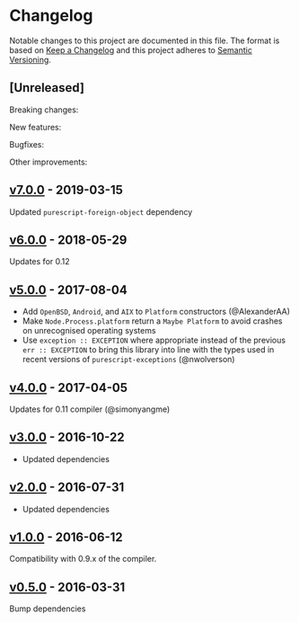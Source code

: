 # Changelog

Notable changes to this project are documented in this file. The format is based on [Keep a Changelog](https://keepachangelog.com/en/1.0.0/) and this project adheres to [Semantic Versioning](https://semver.org/spec/v2.0.0.html).

## [Unreleased]

Breaking changes:

New features:

Bugfixes:

Other improvements:

## [v7.0.0](https://github.com/purescript-node/purescript-node-process/releases/tag/v7.0.0) - 2019-03-15

Updated `purescript-foreign-object` dependency

## [v6.0.0](https://github.com/purescript-node/purescript-node-process/releases/tag/v6.0.0) - 2018-05-29

Updates for 0.12

## [v5.0.0](https://github.com/purescript-node/purescript-node-process/releases/tag/v5.0.0) - 2017-08-04

* Add `OpenBSD`, `Android`, and `AIX` to `Platform` constructors (@AlexanderAA)
* Make `Node.Process.platform` return a `Maybe Platform` to avoid crashes on unrecognised operating systems
* Use `exception :: EXCEPTION` where appropriate instead of the previous `err :: EXCEPTION` to bring this library into line with the types used in recent versions of `purescript-exceptions` (@nwolverson)

## [v4.0.0](https://github.com/purescript-node/purescript-node-process/releases/tag/v4.0.0) - 2017-04-05

Updates for 0.11 compiler (@simonyangme)

## [v3.0.0](https://github.com/purescript-node/purescript-node-process/releases/tag/v3.0.0) - 2016-10-22

- Updated dependencies

## [v2.0.0](https://github.com/purescript-node/purescript-node-process/releases/tag/v2.0.0) - 2016-07-31

- Updated dependencies

## [v1.0.0](https://github.com/purescript-node/purescript-node-process/releases/tag/v1.0.0) - 2016-06-12

Compatibility with 0.9.x of the compiler.

## [v0.5.0](https://github.com/purescript-node/purescript-node-process/releases/tag/v0.5.0) - 2016-03-31

Bump dependencies

